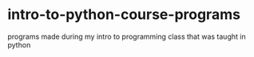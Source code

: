 # intro-to-python-course-programs
programs made during my intro to programming class that was taught in python

